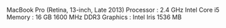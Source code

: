 MacBook Pro (Retina, 13-inch, Late 2013)
Processor : 2.4 GHz Intel Core i5
Memory : 16 GB 1600 MHz DDR3
Graphics : Intel Iris 1536 MB
